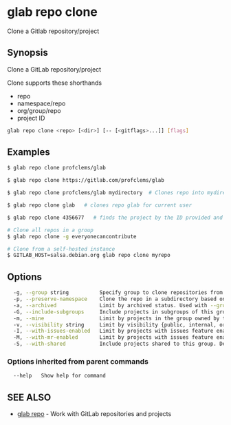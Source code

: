# glab repo clone

Clone a Gitlab repository/project

## Synopsis

Clone a GitLab repository/project

  Clone supports these shorthands

- repo
- namespace/repo
- org/group/repo
- project ID

```bash
glab repo clone <repo> [<dir>] [-- [<gitflags>...]] [flags]
```

## Examples

```bash
$ glab repo clone profclems/glab

$ glab repo clone https://gitlab.com/profclems/glab

$ glab repo clone profclems/glab mydirectory  # Clones repo into mydirectory

$ glab repo clone glab   # clones repo glab for current user

$ glab repo clone 4356677   # finds the project by the ID provided and clones it

# Clone all repos in a group
$ glab repo clone -g everyonecancontribute

# Clone from a self-hosted instance
$ GITLAB_HOST=salsa.debian.org glab repo clone myrepo

```

## Options

```bash
  -g, --group string          Specify group to clone repositories from
  -p, --preserve-namespace    Clone the repo in a subdirectory based on namespace
  -a, --archived              Limit by archived status. Used with --group flag
  -G, --include-subgroups     Include projects in subgroups of this group. Default is true. Used with --group flag (default true)
  -m, --mine                  Limit by projects in the group owned by the current authenticated user. Used with --group flag
  -v, --visibility string     Limit by visibility {public, internal, or private}. Used with --group flag
  -I, --with-issues-enabled   Limit by projects with issues feature enabled. Default is false. Used with --group flag
  -M, --with-mr-enabled       Limit by projects with issues feature enabled. Default is false. Used with --group flag
  -S, --with-shared           Include projects shared to this group. Default is false. Used with --group flag
```

### Options inherited from parent commands

```bash
  --help   Show help for command
```

## SEE ALSO

- [glab repo](./)  - Work with GitLab repositories and projects
